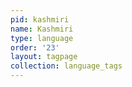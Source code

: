 ```yaml
---
pid: kashmiri
name: Kashmiri
type: language
order: '23'
layout: tagpage
collection: language_tags
---
```

